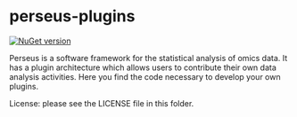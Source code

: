 perseus-plugins
===============

[![NuGet version](https://badge.fury.io/nu/PerseusApi.svg)](https://www.nuget.org/profiles/coxgroup)

Perseus is a software framework for the statistical analysis of omics data. It has a plugin architecture which allows users to contribute their own data analysis activities. Here you find the code necessary to develop your own plugins.

License:
please see the LICENSE file in this folder. 
